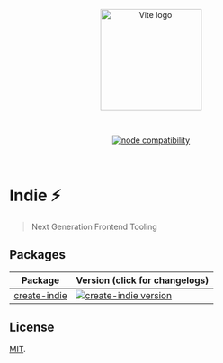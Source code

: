 <p align="center">
  <a href="https://vitejs.dev" target="_blank" rel="noopener noreferrer">
    <img width="180" src="https://vitejs.dev/logo.svg" alt="Vite logo">
  </a>
</p>
<br/>
<p align="center">
  <a href="https://nodejs.org/en/about/previous-releases"><img src="https://img.shields.io/node/v/vite.svg" alt="node compatibility"></a>
  <!-- <a href="https://github.com/vitejs/vite/actions/workflows/ci.yml"><img src="https://github.com/vitejs/vite/actions/workflows/ci.yml/badge.svg?branch=main" alt="build status"></a> -->
  <!-- <a href="https://pr.new/vitejs/vite"><img src="https://developer.stackblitz.com/img/start_pr_dark_small.svg" alt="Start new PR in StackBlitz Codeflow"></a> -->
  <!-- <a href="https://chat.vitejs.dev"><img src="https://img.shields.io/badge/chat-discord-blue?style=flat&logo=discord" alt="discord chat"></a> -->
</p>
<br/>

# Indie ⚡

> Next Generation Frontend Tooling

## Packages

| Package                                         | Version (click for changelogs)                                                                                                    |
| ----------------------------------------------- | :-------------------------------------------------------------------------------------------------------------------------------- |
| [create-indie](packages/create-indie)             | [![create-indie version](https://img.shields.io/npm/v/create-indie.svg?label=%20)](packages/create-indie/CHANGELOG.md)               |


## License

[MIT](LICENSE).